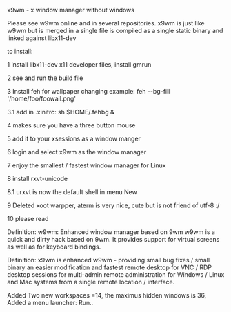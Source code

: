 x9wm - x window manager without windows

Please see w9wm online and in several repositories.
x9wm is just like w9wm but is merged in a single file
is compiled as a single static binary and linked against
libx11-dev 

to install:

1 install libx11-dev x11 developer files, install gmrun

2 see and run the build file

3 Install feh for wallpaper changing example: feh --bg-fill '/home/foo/foowall.png'

3.1  add in .xinitrc: sh $HOME/.fehbg &

4 makes sure you have a three button mouse

5 add it to your xsessions as a window manger

6 login and select x9wm as the window manager

7 enjoy the smallest / fastest window manager for Linux 

8 install rxvt-unicode

8.1 urxvt is now the default shell in menu New

9 Deleted xoot warpper, aterm is very nice, cute but is not friend of utf-8 :/

10 please read 

Definition: w9wm: Enhanced window manager based on 9wm
w9wm is a quick and dirty hack based on 9wm. 
It provides support for virtual screens as well as for keyboard bindings. 

Definition: x9wm is enhanced w9wm - providing small bug fixes / small binary an
easier modification and fastest remote desktop for VNC / RDP desktop sessions
for multi-admin remote administration for Windows / Linux and Mac systems from 
a single remote location / interface.

Added Two new workspaces =14, the maximus hidden windows is 36, 
Added a menu launcher: Run..



